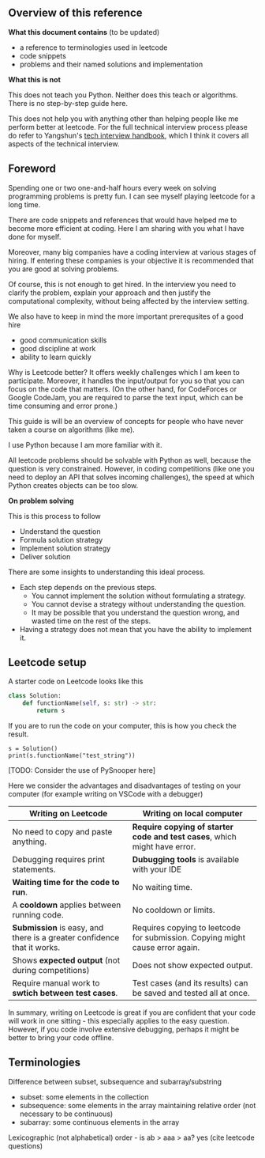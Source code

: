 ## Overview of this reference

**What this document contains** (to be updated)
- a reference to terminologies used in leetcode
- code snippets
- problems and their named solutions and implementation

**What this is not**

This does not teach you Python. Neither does this teach or algorithms. There is no step-by-step guide here.

This does not help you with anything other than helping people like me perform better at leetcode. For the full technical interview process please do refer to Yangshun's [tech interview handbook](https://yangshun.github.io/tech-interview-handbook), which I think it covers all aspects of the technical interview.


## Foreword

Spending one or two one-and-half hours every week on solving programming problems is pretty fun. I can see myself playing leetcode for a long time.

There are code snippets and references that would have helped me to become more efficient at coding. Here I am sharing with you what I have done for myself.

Moreover, many big companies have a coding interview at various stages of hiring. If entering these companies is your objective it is recommended that you are good at solving problems.

Of course, this is not enough to get hired. In the interview you need to clarify the problem, explain your approach and then justify the computational complexity, without being affected by the interview setting.

We also have to keep in mind the more important prerequsites of a good hire 
- good communication skills
- good discipline at work 
- ability to learn quickly

Why is Leetcode better? It offers weekly challenges which I am keen to participate. Moreover, it handles the input/output for you so that you can focus on the code that matters. (On the other hand, for CodeForces or Google CodeJam, you are required to parse the text input, which can be time consuming and error prone.)

This guide is will be an overview of concepts for people who have never taken a course on algorithms (like me). 

I use Python because I am more familiar with it.

All leetcode problems should be solvable with Python as well, because the question is very constrained. However, in coding competitions (like one you need to deploy an API that solves incoming challenges), the speed at which Python creates objects can be too slow.

**On problem solving**

This is this process to follow
- Understand the question
- Formula solution strategy
- Implement solution strategy
- Deliver solution

There are some insights to understanding this ideal process.
- Each step depends on the previous steps.
  - You cannot implement the solution without formulating a strategy. 
  - You cannot devise a strategy without understanding the question.
  - It may be possible that you understand the question wrong, and wasted time on the rest of the steps.
- Having a strategy does not mean that you have the ability to implement it.


## Leetcode setup

A starter code on Leetcode looks like this

```python
class Solution:
    def functionName(self, s: str) -> str:
        return s
```

If you are to run the code on your computer, this is how you check the result.

```
s = Solution()
print(s.functionName("test_string"))
```

[TODO: Consider the use of PySnooper here]

Here we consider the advantages and disadvantages of testing on your computer (for example writing on VSCode with a debugger)

| Writing on Leetcode                                          | Writing on local computer                                    |
| ------------------------------------------------------------ | ------------------------------------------------------------ |
| No need to copy and paste anything.                          | **Require copying of starter code and test cases**, which might have error. |
| Debugging requires print statements.                         | **Dubugging tools** is available with your IDE               |
| **Waiting time for the code to run**.                        | No waiting time.                                             |
| A **cooldown** applies between running code.                 | No cooldown or limits.                                       |
| **Submission** is easy, and there is a greater confidence that it works. | Requires copying to leetcode for submission. Copying might cause error again. |
| Shows **expected output** (not during competitions)          | Does not show expected output.                               |
| Require manual work to **swtich between test cases**.        | Test cases (and its results) can be saved and tested all at once. |

In summary, writing on Leetcode is great if you are confident that your code will work in one sitting - this especially applies to the easy question. However, if you code involve extensive debugging, perhaps it might be better to bring your code offline.

## Terminologies

Difference between subset, subsequence and subarray/substring
- subset: some elements in the collection
- subsequence: some elements in the array maintaining relative order (not necessary to be continuous)
- subarray: some continuous elements in the array

Lexicographic (not alphabetical) order - is ab > aaa > aa? yes (cite leetcode questions)